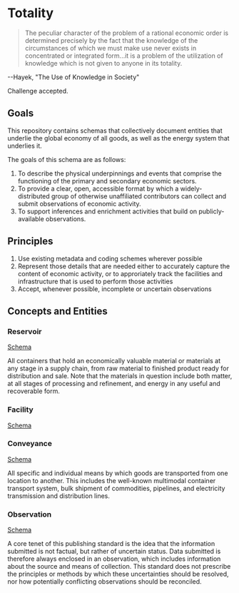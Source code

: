 # Totality

> The peculiar character of the problem of a rational economic order is determined precisely by the fact that the knowledge of the circumstances of which we must make use never exists in concentrated or integrated form...it is a problem of the utilization of knowledge which is not given to anyone in its totality.

--Hayek, "The Use of Knowledge in Society"

Challenge accepted.

## Goals

This repository contains schemas that collectively document entities that underlie the global economy of all goods, as well as the energy system that underlies it.

The goals of this schema are as follows:

1. To describe the physical underpinnings and events that comprise the functioning of the primary and secondary economic sectors.
2. To provide a clear, open, accessible format by which a widely-distributed group of otherwise unaffiliated contributors can collect and submit observations of economic activity.
3. To support inferences and enrichment activities that build on publicly-available observations.

## Principles

1. Use existing metadata and coding schemes wherever possible
2. Represent those details that are needed either to accurately capture the content of economic activity, or to approriately track the facilities and infrastructure that is used to perform those activities
3. Accept, whenever possible, incomplete or uncertain observations

## Concepts and Entities

### Reservoir

[Schema](str8d8a/totality/blob/master/schemas/reservoir.schema.json)

All containers that hold an economically valuable material or materials at any stage in a supply chain, from raw material to finished product ready for distribution and sale. Note that the materials in question include both matter, at all stages of processing and refinement, and energy in any useful and recoverable form.

### Facility

[Schema](/str8d8a/totality/blob/master/schemas/facility.schema.json)

### Conveyance

[Schema](/str8d8a/totality/blob/master/schemas/conveyance.schema.json)

All specific and individual means by which goods are transported from one location to another. This includes the well-known multimodal container transport system, bulk shipment of commodities, pipelines, and electricity transmission and distribution lines.

### Observation

[Schema](/str8d8a/totality/blob/master/schemas/observation.schema.json)

A core tenet of this publishing standard is the idea that the information submitted is not factual, but rather of uncertain status. Data submitted is therefore always enclosed in an observation, which includes information about the source and means of collection. This standard does not prescribe the principles or methods by which these uncertainties should be resolved, nor how potentially conflicting observations should be reconciled.
